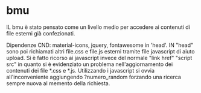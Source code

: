 # bmu
IL bmu è stato pensato come un livello medio per accedere ai contenuti di file esterni già confezionati.

Dipendenze CND: material-icons, jquery, fontawesome in 'head'.
IN "head" sono poi richiamati altri file.css e file.js esterni tramite file javascript di aiuto upload. Si è fatto ricorso ai javascript invece del normale "link href" "script src" in quanto si è evidenziato un problema nell'aggiornamento dei contenuti dei file *.css e *.js. Utilizzando i javascript si ovvia all'inconveniente aggiungendo ?numero_random forzando una ricerca sempre nuova al memento della richiesta.
  
  
